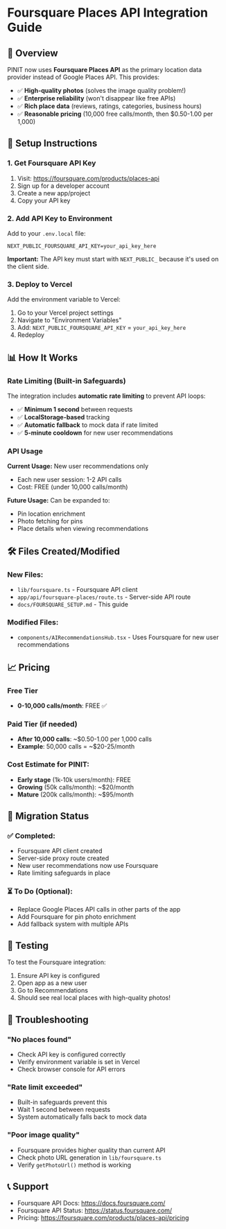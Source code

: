 # Foursquare Places API Integration Guide

## 🎯 Overview

PINIT now uses **Foursquare Places API** as the primary location data provider instead of Google Places API. This provides:
- ✅ **High-quality photos** (solves the image quality problem!)
- ✅ **Enterprise reliability** (won't disappear like free APIs)
- ✅ **Rich place data** (reviews, ratings, categories, business hours)
- ✅ **Reasonable pricing** (10,000 free calls/month, then $0.50-1.00 per 1,000)

## 🔑 Setup Instructions

### 1. Get Foursquare API Key

1. Visit: https://foursquare.com/products/places-api
2. Sign up for a developer account
3. Create a new app/project
4. Copy your API key

### 2. Add API Key to Environment

Add to your `.env.local` file:

```env
NEXT_PUBLIC_FOURSQUARE_API_KEY=your_api_key_here
```

**Important:** The API key must start with `NEXT_PUBLIC_` because it's used on the client side.

### 3. Deploy to Vercel

Add the environment variable to Vercel:
1. Go to your Vercel project settings
2. Navigate to "Environment Variables"
3. Add: `NEXT_PUBLIC_FOURSQUARE_API_KEY` = `your_api_key_here`
4. Redeploy

## 📊 How It Works

### Rate Limiting (Built-in Safeguards)

The integration includes **automatic rate limiting** to prevent API loops:

- ✅ **Minimum 1 second** between requests
- ✅ **LocalStorage-based** tracking
- ✅ **Automatic fallback** to mock data if rate limited
- ✅ **5-minute cooldown** for new user recommendations

### API Usage

**Current Usage:** New user recommendations only
- Each new user session: 1-2 API calls
- Cost: FREE (under 10,000 calls/month)

**Future Usage:** Can be expanded to:
- Pin location enrichment
- Photo fetching for pins
- Place details when viewing recommendations

## 🛠️ Files Created/Modified

### New Files:
- `lib/foursquare.ts` - Foursquare API client
- `app/api/foursquare-places/route.ts` - Server-side API route
- `docs/FOURSQUARE_SETUP.md` - This guide

### Modified Files:
- `components/AIRecommendationsHub.tsx` - Uses Foursquare for new user recommendations

## 📈 Pricing

### Free Tier
- **0-10,000 calls/month**: FREE ✅

### Paid Tier (if needed)
- **After 10,000 calls**: ~$0.50-1.00 per 1,000 calls
- **Example**: 50,000 calls = ~$20-25/month

### Cost Estimate for PINIT:
- **Early stage** (1k-10k users/month): FREE
- **Growing** (50k calls/month): ~$20/month
- **Mature** (200k calls/month): ~$95/month

## 🔄 Migration Status

### ✅ Completed:
- Foursquare API client created
- Server-side proxy route created
- New user recommendations now use Foursquare
- Rate limiting safeguards in place

### ⏳ To Do (Optional):
- Replace Google Places API calls in other parts of the app
- Add Foursquare for pin photo enrichment
- Add fallback system with multiple APIs

## 🧪 Testing

To test the Foursquare integration:

1. Ensure API key is configured
2. Open app as a new user
3. Go to Recommendations
4. Should see real local places with high-quality photos!

## 🐛 Troubleshooting

### "No places found"
- Check API key is configured correctly
- Verify environment variable is set in Vercel
- Check browser console for API errors

### "Rate limit exceeded"
- Built-in safeguards prevent this
- Wait 1 second between requests
- System automatically falls back to mock data

### "Poor image quality"
- Foursquare provides higher quality than current API
- Check photo URL generation in `lib/foursquare.ts`
- Verify `getPhotoUrl()` method is working

## 📞 Support

- Foursquare API Docs: https://docs.foursquare.com/
- Foursquare API Status: https://status.foursquare.com/
- Pricing: https://foursquare.com/products/places-api/pricing
